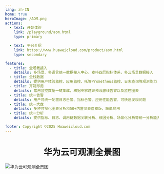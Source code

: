 ```yaml
---
lang: zh-CN
home: true
heroImage: /AOM.png
actions:
  - text: 开始体验
    link: /playground/aom.html
    type: primary

  - text: 平台介绍
    link: https://www.huaweicloud.com/product/aom.html
    type: secondary

features:
  - title: 全场景接入
    details: 多场景、多语言统一数据接入中心，支持四层指标体系，多云场景数据接入
  - title: 全栈数据
    details: 提供用户体验监控、应用监控、托管Prometheus监控、日志查询等观测能力
  - title: 开箱即用
    details: 常用监控数据一键集成，根据专家建议预设底线告警以及监控图表
  - title: 统一告警
    details: 用户可统一配置日志告警、指标告警、应用性能告警，可快速发现问题
  - title: 统一大盘
    details: 多种可视化图表分析和50+内置仪表盘模版，简单易用
  - title: 统一分析
    details: 提供指标、日志、调用链数据关联分析、根因分析、场景化分析等统一分析能力

footer: Copyright ©2025 Huaweicloud.com
---
```


# <center>华为云可观测全景图</center>
![华为云可观测全景图](/1.png)
